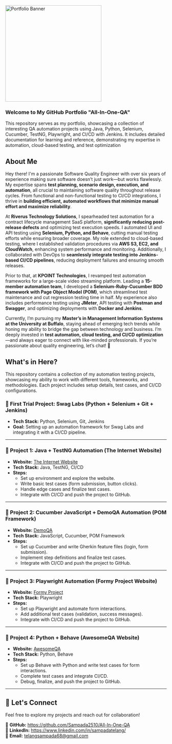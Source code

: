 
<img src="https://github.com/Sampada2510/All-In-One-QA/blob/main/3793102.jpg" alt="Portfolio Banner" width="300" height="300">

### Welcome to My GitHub Portfolio "All-In-One-QA"
This repository serves as my portfolio, showcasing a collection of interesting QA automation projects using Java, Python, Selenium, Cucumber, TestNG, Playwright, and CI/CD with Jenkins. It includes detailed documentation for learning and reference, demonstrating my expertise in automation, cloud-based testing, and test optimization

## About Me

Hey there! I'm a passionate Software Quality Engineer with over six years of experience making sure software doesn’t just work—but works flawlessly. My expertise spans **test planning, scenario design, execution, and automation**, all crucial to maintaining software quality throughout release cycles. From functional and non-functional testing to CI/CD integrations, I thrive in **building efficient, automated workflows that minimize manual effort and maximize reliability**.

At **Riverus Technology Solutions**, I spearheaded test automation for a contract lifecycle management SaaS platform, **significantly reducing post-release defects** and optimizing test execution speeds. I automated UI and API testing using **Selenium, Python, and Behave**, cutting manual testing efforts while ensuring broader coverage. My role extended to cloud-based testing, where I established validation procedures via **AWS S3, EC2, and CloudWatch**, enhancing system performance and monitoring. Additionally, I collaborated with DevOps to **seamlessly integrate testing into Jenkins-based CI/CD pipelines**, reducing deployment failures and ensuring smooth releases.

Prior to that, at **KPOINT Technologies**, I revamped test automation frameworks for a large-scale video streaming platform. Leading a **15-member automation team**, I developed a **Selenium-Ruby-Cucumber BDD framework with Page Object Model (POM)**, which streamlined test maintenance and cut regression testing time in half. My experience also includes performance testing using **JMeter**, API testing with **Postman and Swagger**, and optimizing deployments with **Docker and Jenkins**.

Currently, I’m pursuing my **Master’s in Management Information Systems at the University at Buffalo**, staying ahead of emerging tech trends while honing my ability to bridge the gap between technology and business. I’m deeply invested in **test automation, cloud testing, and CI/CD optimization**—and always eager to connect with like-minded professionals. If you’re passionate about quality engineering, let’s chat! 🚀

## What's in Here?

This repository contains a collection of my automation testing projects, showcasing my ability to work with different tools, frameworks, and methodologies. Each project includes setup details, test cases, and CI/CD configurations.

### 🔹 First Trial Project: Swag Labs (Python + Selenium + Git + Jenkins)
- **Tech Stack:** Python, Selenium, Git, Jenkins
- **Goal:** Setting up an automation framework for Swag Labs and integrating it with a CI/CD pipeline.

---

### 🔹 Project 1: Java + TestNG Automation (The Internet Website)
- **Website:** [The Internet Website](https://the-internet.herokuapp.com/)
- **Tech Stack:** Java, TestNG, CI/CD
- **Steps:**
  - Set up environment and explore the website.
  - Write basic test cases (form submission, button clicks).
  - Handle edge cases and finalize test cases.
  - Integrate with CI/CD and push the project to GitHub.

---

### 🔹 Project 2: Cucumber JavaScript + DemoQA Automation (POM Framework)
- **Website:** [DemoQA](https://demoqa.com/)
- **Tech Stack:** JavaScript, Cucumber, POM Framework
- **Steps:**
  - Set up Cucumber and write Gherkin feature files (login, form submission).
  - Implement step definitions and finalize test cases.
  - Integrate with CI/CD and push the project to GitHub.

---

### 🔹 Project 3: Playwright Automation (Formy Project Website)
- **Website:** [Formy Project](https://formy-project.herokuapp.com/)
- **Tech Stack:** Playwright
- **Steps:**
  - Set up Playwright and automate form interactions.
  - Add additional test cases (validation, success messages).
  - Integrate with CI/CD and push the project to GitHub.

---

### 🔹 Project 4: Python + Behave (AwesomeQA Website)
- **Website:** [AwesomeQA](https://awesomeqa.com/ui/)
- **Tech Stack:** Python, Behave
- **Steps:**
  - Set up Behave with Python and write test cases for form interactions.
  - Complete test cases and integrate CI/CD.
  - Debug, finalize, and push the project to GitHub.

---

## 🚀 Let's Connect
Feel free to explore my projects and reach out for collaboration!

🔗 **GitHub:** https://github.com/Sampada2510/All-In-One-QA  
💼 **LinkedIn:** https://www.linkedin.com/in/sampadatelang/  
📧 **Email:** telangsampada68@gmail.com